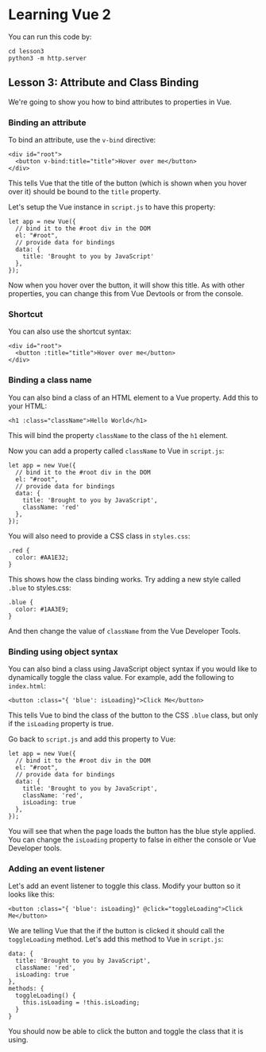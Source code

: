 # Learning Vue 2

You can run this code by:

```
cd lesson3
python3 -m http.server
```

## Lesson 3: Attribute and Class Binding

We're going to show you how to bind attributes to properties in Vue.

### Binding an attribute

To bind an attribute, use the `v-bind` directive:

```
<div id="root">
  <button v-bind:title="title">Hover over me</button>
</div>
```

This tells Vue that the title of the button (which is shown when you hover over it) should be bound to the `title` property.

Let's setup the Vue instance in `script.js` to have this property:

```
let app = new Vue({
  // bind it to the #root div in the DOM
  el: "#root",
  // provide data for bindings
  data: {
    title: 'Brought to you by JavaScript'
  },
});
```

Now when you hover over the button, it will show this title. As with other properties, you can change this from Vue Devtools or from the console.

### Shortcut

You can also use the shortcut syntax:

```
<div id="root">
  <button :title="title">Hover over me</button>
</div>
```

### Binding a class name

You can also bind a class of an HTML element to a Vue property. Add this to your HTML:

```
<h1 :class="className">Hello World</h1>
```

This will bind the property `className` to the class of the `h1` element.

Now you can add a property called `className` to Vue in `script.js`:

```
let app = new Vue({
  // bind it to the #root div in the DOM
  el: "#root",
  // provide data for bindings
  data: {
    title: 'Brought to you by JavaScript',
    className: 'red'
  },
});
```

You will also need to provide a CSS class in `styles.css`:

```
.red {
  color: #AA1E32;
}
```

This shows how the class binding works. Try adding a new style called `.blue` to styles.css:

```
.blue {
  color: #1AA3E9;
}

```

And then change the value of `className` from the Vue Developer Tools.

### Binding using object syntax

You can also bind a class using JavaScript object syntax if you would like to dynamically toggle the class value.
For example, add the following to `index.html`:

```
<button :class="{ 'blue': isLoading}">Click Me</button>
```

This tells Vue to bind the class of the button to the CSS `.blue` class, but only if the `isLoading` property is true.

Go back to `script.js` and add this property to Vue:

```
let app = new Vue({
  // bind it to the #root div in the DOM
  el: "#root",
  // provide data for bindings
  data: {
    title: 'Brought to you by JavaScript',
    className: 'red',
    isLoading: true
  },
});
```

You will see that when the page loads the button has the blue style applied. You can change the `isLoading` property to false in either the console or Vue Developer tools.

### Adding an event listener

Let's add an event listener to toggle this class. Modify your button so it looks like this:

```
<button :class="{ 'blue': isLoading}" @click="toggleLoading">Click Me</button>
```

We are telling Vue that the if the button is clicked it should call the `toggleLoading` method. Let's add this method to Vue in `script.js`:

```
data: {
  title: 'Brought to you by JavaScript',
  className: 'red',
  isLoading: true
},
methods: {
  toggleLoading() {
    this.isLoading = !this.isLoading;
  }
}
```

You should now be able to click the button and toggle the class that it is using.
